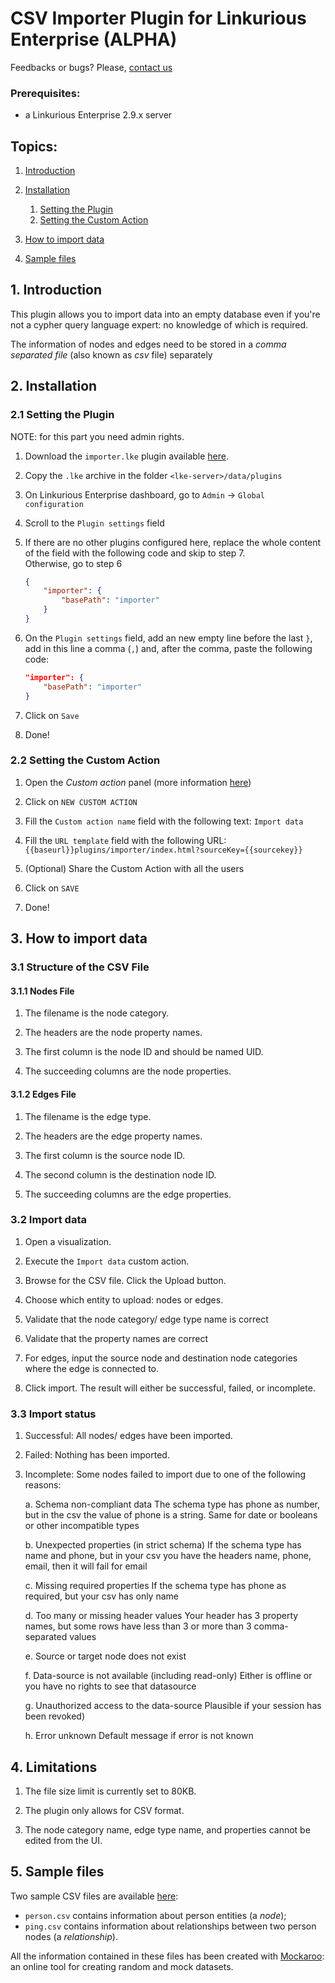 # CSV Importer Plugin for Linkurious Enterprise (ALPHA)

Feedbacks or bugs? Please, [contact us](mailto:support@linkurio.us)

### Prerequisites:
- a  Linkurious Enterprise 2.9.x server

## Topics:
1. [Introduction](#1-introduction)

2. [Installation](#2-installation)
    1. [Setting the Plugin](#21-setting-the-plugin)
    2. [Setting the Custom Action](#22-setting-the-custom-action)

3. [How to import data](#3-how-to-import-data)

4. [Sample files](#4-sample-files)

## 1. Introduction
This plugin allows you to import data into an empty database even if you're not a cypher query language expert: no knowledge of which is required.

The information of nodes and edges need to be stored in a *comma separated file* (also known as *csv* file) separately

## 2. Installation

### 2.1 Setting the Plugin
NOTE: for this part you need admin rights.

1. Download the `importer.lke` plugin available [here](https://github.com/Linkurious/lke-plugin-csv-importer/releases/tag/v1.0.0).

2. Copy the `.lke` archive in the folder `<lke-server>/data/plugins`

3. On Linkurious Enterprise dashboard, go to `Admin` -> `Global configuration`

4. Scroll to the `Plugin settings` field

5. If there are no other plugins configured here, replace the whole content of the field with the following code and skip to step 7. \
Otherwise, go to step 6

    ```json
    {
        "importer": {
            "basePath": "importer"
        }
    }
    ```

6. On the `Plugin settings` field, add an new empty line before the last `}`, add in this line a comma (`,`) and, after the comma, paste the following code:
    
    ```json
    "importer": {
        "basePath": "importer"
    }
    ```

7. Click on `Save`

8. Done!

### 2.2 Setting the Custom Action

1. Open the *Custom action* panel (more information [here](https://doc.linkurio.us/user-manual/latest/custom-actions/#managing-custom-actions))

2. Click on `NEW CUSTOM ACTION`

3. Fill the `Custom action name` field with the following text: `Import data` 

4. Fill the `URL template` field with the following URL: `{{baseurl}}plugins/importer/index.html?sourceKey={{sourcekey}}`

5. (Optional) Share the Custom Action with all the users

6. Click on `SAVE`

7. Done!

## 3. How to import data

### 3.1 Structure of the CSV File

#### 3.1.1 Nodes File

1. The filename is the node category.

2. The headers are the node property names.

3. The first column is the node ID and should be named UID.

4. The succeeding columns are the node properties.

#### 3.1.2 Edges File

1. The filename is the edge type.

2. The headers are the edge property names.

3. The first column is the source node ID.

4. The second column is the destination node ID.

5. The succeeding columns are the edge properties.

### 3.2 Import data

1. Open a visualization.

2. Execute the `Import data` custom action.

3. Browse for the CSV file. Click the Upload button.

4. Choose which entity to upload: nodes or edges.

5. Validate that the node category/ edge type name is correct

6. Validate that the property names are correct

7. For edges, input the source node and destination node categories where the edge is connected to.

8. Click import. The result will either be successful, failed, or incomplete.

### 3.3 Import status

1. Successful: All nodes/ edges have been imported.

2. Failed: Nothing has been imported.

3. Incomplete: Some nodes failed to import due to one of the following reasons:

   a. Schema non-compliant data
      The schema type has phone as number, but in the csv the value of phone is a string. Same for date or booleans or other incompatible types

   b. Unexpected properties (in strict schema)
      If the schema type has name and phone, but in your csv you have the headers name, phone, email, then it will fail for email

   c. Missing required properties
      If the schema type has phone as required, but your csv has only name

   d. Too many or missing header values
      Your header has 3 property names, but some rows have less than 3 or more than 3 comma-separated values

   e. Source or target node does not exist

   f. Data-source is not available (including read-only)
      Either is offline or you have no rights to see that datasource

   g. Unauthorized access to the data-source
      Plausible if your session has been revoked)
      
   h. Error unknown
      Default message if error is not known

## 4. Limitations

1. The file size limit is currently set to 80KB.

2. The plugin only allows for CSV format.

3. The node category name, edge type name, and properties cannot be edited from the UI.

## 5. Sample files

Two sample CSV files are available [here](https://github.com/Linkurious/lke-plugin-csv-importer/tree/master/sample%20csv):
- `person.csv` contains information about person entities (a *node*);
- `ping.csv` contains information about relationships between two person nodes (a *relationship*).

All the information contained in these files has been created with [Mockaroo](http://mockaroo.com/): an online tool for creating random and mock datasets.

